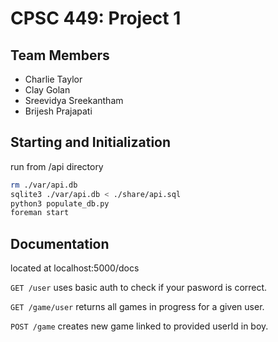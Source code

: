 # CPSC 449: Project 1


## Team Members

- Charlie Taylor
- Clay Golan
- Sreevidya Sreekantham
- Brijesh Prajapati


## Starting and Initialization

run from /api directory

```bash
rm ./var/api.db
sqlite3 ./var/api.db < ./share/api.sql
python3 populate_db.py
foreman start
```

## Documentation

located at localhost:5000/docs

`GET /user` uses basic auth to check if your pasword is correct.

`GET /game/user` returns all games in progress for a given user.

`POST /game` creates new game linked to provided userId in boy.